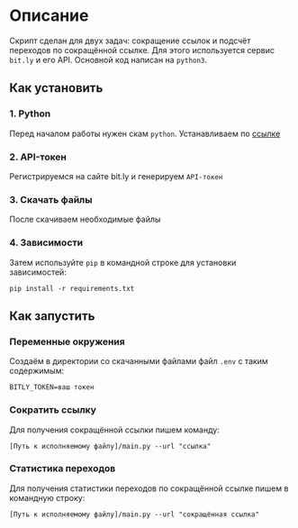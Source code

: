 # Описание 
Скрипт сделан для двух задач: сокращение ссылок и подсчёт переходов по сокращённой ссылке. Для этого используется cервис `bit.ly` и его API.
Основной код написан на `python3`.

## Как установить
### 1. Python
Перед началом работы нужен скам `python`. Устанавливаем по [ссылке](https://www.python.org/downloads/release/python-3120/)
### 2. API-токен
Регистрируемся на сайте bit.ly и генерируем `API-токен`
### 3. Cкачать файлы
После скачиваем необходимые файлы
### 4. Зависимости
Затем используйте `pip` в командной строке для установки зависимостей:
```
pip install -r requirements.txt
```
## Как запустить
### Переменные окружения
Создаём в директории со скачанными файлами файл `.env` c таким содержимым:
```
BITLY_TOKEN=ваш токен
```
### Сократить ссылку
Для получения сокращённой ссылки пишем команду:
```
[Путь к исполняемому файлу]/main.py --url "ccылка"
```
### Статистика переходов
Для получения статистики переходов по сокращённой ссылке пишем в командную строку:
```
[Путь к исполняемому файлу]/main.py --url "cокращённая ccылка"
```
